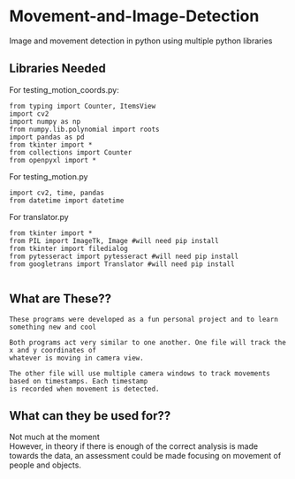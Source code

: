 # Movement-and-Image-Detection
Image and movement detection in python using multiple python libraries


## Libraries Needed

For testing_motion_coords.py:

```
from typing import Counter, ItemsView
import cv2
import numpy as np
from numpy.lib.polynomial import roots
import pandas as pd
from tkinter import *
from collections import Counter
from openpyxl import *
```

For testing_motion.py
```
import cv2, time, pandas
from datetime import datetime
```

For translator.py
```
from tkinter import *
from PIL import ImageTk, Image #will need pip install
from tkinter import filedialog
from pytesseract import pytesseract #will need pip install
from googletrans import Translator #will need pip install


```

## What are These??
```
These programs were developed as a fun personal project and to learn something new and cool
```
```
Both programs act very similar to one another. One file will track the x and y coordinates of
whatever is moving in camera view.
```
```
The other file will use multiple camera windows to track movements based on timestamps. Each timestamp
is recorded when movement is detected.
```

## What can they be used for??
Not much at the moment</br>
However, in theory if there is enough of the correct analysis is made towards the data, an assessment could be made focusing on movement of people and objects.
